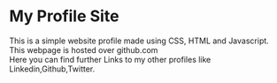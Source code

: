 # My Profile Site 
This is a simple website profile made using CSS, HTML and Javascript.<br>
This webpage is hosted over github.com <br>
Here you can find further Links to my other profiles like <br>
Linkedin,Github,Twitter. 
